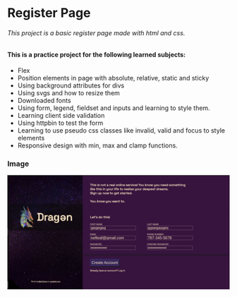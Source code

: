 # Register Page
###### This project is a basic register page made with html and css. 

#### This is a practice project for the following learned subjects: 

* Flex
* Position elements in page with absolute, relative, static and sticky
* Using background attributes for divs
* Using svgs and how to resize them
* Downloaded fonts
* Using form, legend, fieldset and inputs and learning to style them.
* Learning client side validation
* Using httpbin to test the form
* Learning to use pseudo css classes like invalid, valid and focus to style elements
* Responsive design with min, max and clamp functions.

### Image
![Register page image](images/register-page.png)



